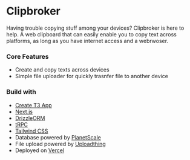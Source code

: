 # Clipbroker

Having trouble copying stuff among your devices? Clipbroker is here to help. A web clipboard that can easily enable you to copy text across platforms, as long as you have internet access and a webrwoser.

### Core Features
- Create and copy texts across devices
- Simple file uploader for quickly trasnfer file to another device


### Build with
- [Create T3 App](https://create.t3.gg/)
- [Next.js](https://nextjs.org)
- [DrizzleORM](https://orm.drizzle.team/)
- [tRPC](https://trpc.io)
- [Tailwind CSS](https://tailwindcss.com)
- Database powered by [PlanetScale](https://app.planetscale.com/)
- File upload powered by [Uploadthing](https://uploadthing.com/)
- Deployed on [Vercel](https://vercel.com/)

